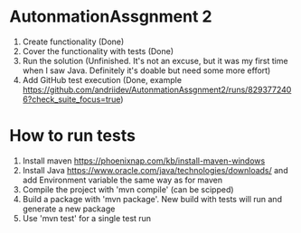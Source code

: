 # AutonmationAssgnment 2

1. Create functionality (Done)
2. Cover the functionality with tests (Done)
3. Run the solution (Unfinished. It's not an excuse, but it was my first time when I saw Java. Definitely it's doable but need some more effort)
4. Add GitHub test execution (Done, example https://github.com/andriidev/AutonmationAssgnment2/runs/8293772406?check_suite_focus=true)

# How to run tests
1. Install maven https://phoenixnap.com/kb/install-maven-windows
2. Install Java https://www.oracle.com/java/technologies/downloads/ and add Environment variable the same way as for maven
3. Compile the project with 'mvn compile' (can be scipped)
4. Build a package with 'mvn package'. New build with tests will run and generate a new package
5. Use 'mvn test' for a single test run

